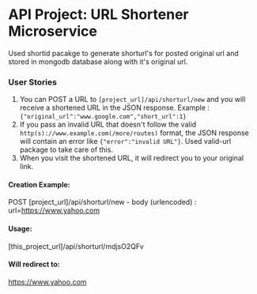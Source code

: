 # API Project: URL Shortener Microservice
Used shortid pacakge to generate shorturl's for posted original url and stored in mongodb database along with it's original url.

### User Stories

1. You can POST a URL to `[project_url]/api/shorturl/new` and you will receive a shortened URL in the JSON response. Example : `{"original_url":"www.google.com","short_url":1}`
2. If you pass an invalid URL that doesn't follow the valid `http(s)://www.example.com(/more/routes)` format, the JSON response will contain an error like `{"error":"invalid URL"}`. Used valid-url package to take care of this.
3. When you visit the shortened URL, it will redirect you to your original link.


#### Creation Example:

POST [project_url]/api/shorturl/new - body (urlencoded) :  url=https://www.yahoo.com

#### Usage:

[this_project_url]/api/shorturl/mdjsO2QFv

#### Will redirect to:

https://www.yahoo.com